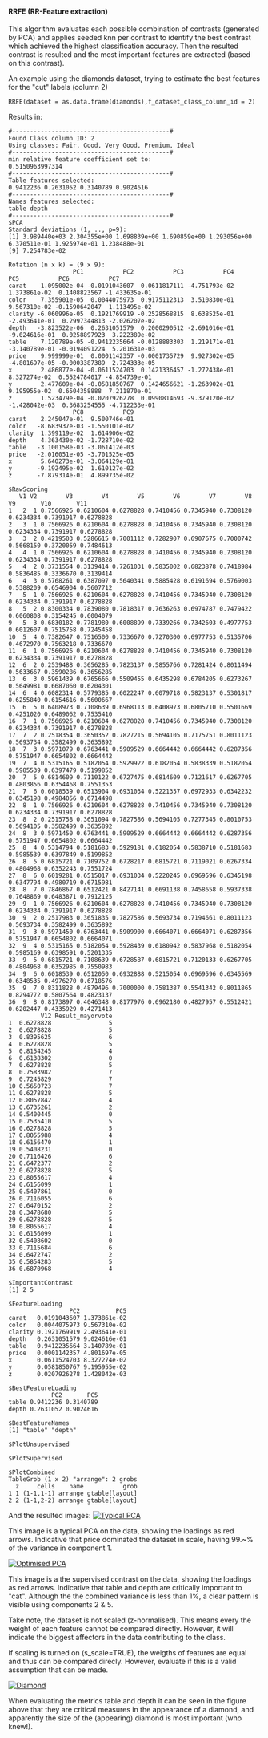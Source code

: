 #### RRFE (RR-Feature extraction)
This algorithm evaluates each possible combination of contrasts (generated by PCA) and applies seeded knn per contrast to identify the best contrast which achieved the highest classification accuracy. Then the resulted contrast is resulted and the most important features are extracted (based on this contrast).

An example using the diamonds dataset, trying to estimate the best features for the "cut" labels (column 2)
```
RRFE(dataset = as.data.frame(diamonds),f_dataset_class_column_id = 2)
```

Results in:
```
#--------------------------------------------#
Found Class column ID: 2
Using classes: Fair, Good, Very Good, Premium, Ideal
#--------------------------------------------#
min relative feature coefficient set to: 
0.5150963997314
#--------------------------------------------#
Table features selected: 
0.9412236 0.2631052 0.3140789 0.9024616
#--------------------------------------------#
Names features selected: 
table depth
#--------------------------------------------#
$PCA
Standard deviations (1, .., p=9):
[1] 3.989440e+03 2.304355e+00 1.698839e+00 1.690859e+00 1.293056e+00 6.370511e-01 1.925974e-01 1.238488e-01
[9] 7.254783e-02

Rotation (n x k) = (9 x 9):
                  PC1           PC2           PC3           PC4           PC5           PC6           PC7
carat    1.095002e-04 -0.0191043607  0.0611817111 -4.751793e-02  1.373861e-02  0.1408823567 -1.433635e-01
color    7.355901e-05  0.0044075973  0.9175112313  3.510830e-01  9.567310e-02 -0.1590642047  1.113495e-02
clarity -6.060996e-05  0.1921769919 -0.2528568815  8.638525e-01 -2.493641e-01  0.2997344813 -2.026207e-02
depth   -3.823522e-06  0.2631051579  0.2000290512 -2.691016e-01 -9.024616e-01  0.0258897923  3.222389e-02
table    7.120789e-05 -0.9412235664 -0.0128883303  1.219171e-01 -3.140789e-01 -0.0194091224  5.201631e-03
price    9.999999e-01  0.0001142357 -0.0001735729  9.927302e-05 -4.801697e-05 -0.0003387389  2.724333e-05
x        2.486877e-04 -0.0611524703  0.1421336457 -1.272438e-01  8.327274e-02  0.5524784017 -4.854739e-01
y        2.477609e-04 -0.0581850767  0.1424656621 -1.263902e-01  9.195955e-02  0.6504358888  7.211870e-01
z        1.523479e-04 -0.0207926278  0.0990814693 -9.379120e-02 -1.428042e-03  0.3683254555 -4.712233e-01
                  PC8           PC9
carat    2.245047e-01  9.500746e-01
color   -8.683937e-03 -1.550101e-02
clarity  1.399119e-02  1.614906e-02
depth    4.363430e-02 -1.728710e-02
table   -3.100158e-03 -3.061412e-03
price   -2.016051e-05 -3.701525e-05
x        5.640273e-01 -3.064129e-01
y       -9.192495e-02  1.610127e-02
z       -7.879314e-01  4.899735e-02

$RawScoring
   V1 V2        V3        V4        V5        V6        V7        V8        V9       V10       V11
1   2  1 0.7566926 0.6210604 0.6278828 0.7410456 0.7345940 0.7308120 0.6234334 0.7391917 0.6278828
2   3  1 0.7566926 0.6210604 0.6278828 0.7410456 0.7345940 0.7308120 0.6234334 0.7391917 0.6278828
3   3  2 0.4219503 0.5286615 0.7001112 0.7282907 0.6907675 0.7000742 0.5668150 0.3720059 0.7484613
4   4  1 0.7566926 0.6210604 0.6278828 0.7410456 0.7345940 0.7308120 0.6234334 0.7391917 0.6278828
5   4  2 0.3731554 0.3139414 0.7261031 0.5835002 0.6823878 0.7418984 0.5836485 0.3336670 0.3139414
6   4  3 0.5768261 0.6387097 0.5640341 0.5885428 0.6191694 0.5769003 0.5388209 0.6546904 0.5607712
7   5  1 0.7566926 0.6210604 0.6278828 0.7410456 0.7345940 0.7308120 0.6234334 0.7391917 0.6278828
8   5  2 0.8300334 0.7839080 0.7818317 0.7636263 0.6974787 0.7479422 0.6060808 0.3154245 0.6004079
9   5  3 0.6830182 0.7781980 0.6008899 0.7339266 0.7342603 0.4977753 0.6012607 0.7515758 0.7245458
10  5  4 0.7382647 0.7516500 0.7336670 0.7270300 0.6977753 0.5135706 0.4672970 0.7563218 0.7336670
11  6  1 0.7566926 0.6210604 0.6278828 0.7410456 0.7345940 0.7308120 0.6234334 0.7391917 0.6278828
12  6  2 0.2539488 0.3656285 0.7823137 0.5855766 0.7281424 0.8011494 0.5633667 0.3590286 0.3656285
13  6  3 0.5961439 0.6765666 0.5509455 0.6435298 0.6784205 0.6273267 0.5649981 0.6687060 0.6204301
14  6  4 0.6082314 0.5779385 0.6022247 0.6079718 0.5823137 0.5301817 0.6255840 0.6154616 0.5600667
15  6  5 0.6408973 0.7108639 0.6968113 0.6408973 0.6805710 0.5501669 0.4251020 0.6489062 0.7535410
16  7  1 0.7566926 0.6210604 0.6278828 0.7410456 0.7345940 0.7308120 0.6234334 0.7391917 0.6278828
17  7  2 0.2518354 0.3650352 0.7827215 0.5694105 0.7175751 0.8011123 0.5693734 0.3582499 0.3635892
18  7  3 0.5971079 0.6763441 0.5909529 0.6664442 0.6664442 0.6287356 0.5751947 0.6654802 0.6664442
19  7  4 0.5315165 0.5182054 0.5929922 0.6182054 0.5838339 0.5182054 0.5985539 0.6397479 0.5199852
20  7  5 0.6814609 0.7110122 0.6727475 0.6814609 0.7121617 0.6267705 0.4803856 0.6354468 0.7551353
21  7  6 0.6018539 0.6513904 0.6931034 0.5221357 0.6972933 0.6342232 0.6345198 0.4984056 0.6714498
22  8  1 0.7566926 0.6210604 0.6278828 0.7410456 0.7345940 0.7308120 0.6234334 0.7391917 0.6278828
23  8  2 0.2515758 0.3651094 0.7827586 0.5694105 0.7277345 0.8010753 0.5694105 0.3582499 0.3635892
24  8  3 0.5971450 0.6763441 0.5909529 0.6664442 0.6664442 0.6287356 0.5751947 0.6654802 0.6664442
25  8  4 0.5314794 0.5181683 0.5929181 0.6182054 0.5838710 0.5181683 0.5985539 0.6397849 0.5199852
26  8  5 0.6815721 0.7109752 0.6728217 0.6815721 0.7119021 0.6267334 0.4804968 0.6352243 0.7551724
27  8  6 0.6019281 0.6515017 0.6931034 0.5220245 0.6969596 0.6345198 0.6347794 0.4980719 0.6715981
28  8  7 0.7846867 0.6512421 0.8427141 0.6691138 0.7458658 0.5937338 0.7648869 0.6483871 0.7912125
29  9  1 0.7566926 0.6210604 0.6278828 0.7410456 0.7345940 0.7308120 0.6234334 0.7391917 0.6278828
30  9  2 0.2517983 0.3651835 0.7827586 0.5693734 0.7194661 0.8011123 0.5693734 0.3582499 0.3635892
31  9  3 0.5971450 0.6763441 0.5909900 0.6664071 0.6664071 0.6287356 0.5751947 0.6654802 0.6664071
32  9  4 0.5315165 0.5182054 0.5928439 0.6180942 0.5837968 0.5182054 0.5985169 0.6398591 0.5201335
33  9  5 0.6815721 0.7108639 0.6728587 0.6815721 0.7120133 0.6267705 0.4804968 0.6352985 0.7550983
34  9  6 0.6018539 0.6512050 0.6932888 0.5215054 0.6969596 0.6345569 0.6348535 0.4976270 0.6718576
35  9  7 0.8311828 0.4879496 0.7000000 0.7581387 0.5541342 0.8011865 0.8294772 0.5807564 0.4823137
36  9  8 0.8173897 0.4046348 0.8177976 0.6962180 0.4827957 0.5512421 0.6202447 0.4335929 0.4271413
         V12 Result_mayorvote
1  0.6278828                5
2  0.6278828                5
3  0.8395625                6
4  0.6278828                5
5  0.8154245                4
6  0.6138302                0
7  0.6278828                5
8  0.7583982                7
9  0.7245829                7
10 0.5650723                7
11 0.6278828                5
12 0.8057842                4
13 0.6735261                2
14 0.5400445                0
15 0.7535410                5
16 0.6278828                5
17 0.8055988                4
18 0.6156470                1
19 0.5408231                0
20 0.7116426                6
21 0.6472377                2
22 0.6278828                5
23 0.8055617                4
24 0.6156099                1
25 0.5407861                0
26 0.7116055                6
27 0.6470152                2
28 0.3478680                5
29 0.6278828                5
30 0.8055617                4
31 0.6156099                1
32 0.5408602                0
33 0.7115684                6
34 0.6472747                2
35 0.5854283                5
36 0.6870968                4

$ImportantContrast
[1] 2 5

$FeatureLoading
                 PC2          PC5
carat   0.0191043607 1.373861e-02
color   0.0044075973 9.567310e-02
clarity 0.1921769919 2.493641e-01
depth   0.2631051579 9.024616e-01
table   0.9412235664 3.140789e-01
price   0.0001142357 4.801697e-05
x       0.0611524703 8.327274e-02
y       0.0581850767 9.195955e-02
z       0.0207926278 1.428042e-03

$BestFeatureLoading
            PC2       PC5
table 0.9412236 0.3140789
depth 0.2631052 0.9024616

$BestFeatureNames
[1] "table" "depth"

$PlotUnsupervised

$PlotSupervised

$PlotCombined
TableGrob (1 x 2) "arrange": 2 grobs
  z     cells    name           grob
1 1 (1-1,1-1) arrange gtable[layout]
2 2 (1-1,2-2) arrange gtable[layout]

```

And the resulted images:
[ ![Typical PCA](/docs/Functions/RRFE_unsupervised.png)](/docs/Functions/RRFE_unsupervised.png)

This image is a typical PCA on the data, showing the loadings as red arrows. Indicative that price dominated the dataset in scale, having 99.~% of the variance in component 1. 

[ ![Optimised  PCA](/docs/Functions/RRFE_supervised.png)](/docs/Functions/RRFE_unsupervised.png) 

This image is a the supervised contrast on the data, showing the loadings as red arrows. Indicative that table and depth are critically important to "cat". Although the the combined variance is less than 1%, a clear pattern is visible using components 2 & 5.

Take note, the dataset is not scaled (z-normalised). This means every the weight of each feature cannot be compared directly. However, it will indicate the biggest affectors in the data contributing to the class.

If scaling is turned on (s_scale=TRUE), the weigths of features are equal and thus can be compared direcly. However, evaluate if this is a valid assumption that can be made.

[ ![Diamond](/docs/Functions/diamond.png)](/docs/Functions/diamond.png) 

When evaluating the metrics table and depth it can be seen in the figure above that they are critical measures in the appearance of a diamond, and apparently the size of the (appearing) diamond is most important (who knew!).

